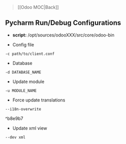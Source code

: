> [[Odoo MOC|Back]]
## Pycharm Run/Debug Configurations

- **script:** /opt/sources/odooXXX/src/core/odoo-bin
  <br>

- Config file
```
-c path/to/client.conf
```
- Database
```
-d DATABASE_NAME	
```
- Update module
```
-u MODULE_NAME
```
- Force update translations

```
--i18n-overwrite
```

^b8e9b7

 - Update xml view
```
--dev xml
```

